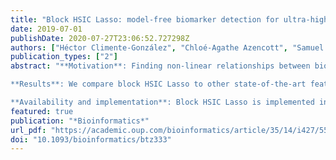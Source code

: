```yaml
---
title: "Block HSIC Lasso: model-free biomarker detection for ultra-high dimensional data"
date: 2019-07-01
publishDate: 2020-07-27T23:06:52.727298Z
authors: ["Héctor Climente-González", "Chloé-Agathe Azencott", "Samuel Kaski", "Makoto Yamada"]
publication_types: ["2"]
abstract: "**Motivation**: Finding non-linear relationships between biomolecules and a biological outcome is computationally expensive and statistically challenging. Existing methods have important drawbacks, including among others lack of parsimony, non-convexity and computational overhead. Here we propose block HSIC Lasso, a non-linear feature selector that does not present the previous drawbacks.

**Results**: We compare block HSIC Lasso to other state-of-the-art feature selection techniques in both synthetic and real data, including experiments over three common types of genomic data: gene-expression microarrays, single-cell RNA sequencing and genome-wide association studies. In all cases, we observe that features selected by block HSIC Lasso retain more information about the underlying biology than those selected by other techniques. As a proof of concept, we applied block HSIC Lasso to a single-cell RNA sequencing experiment on mouse hippocampus. We discovered that many genes linked in the past to brain development and function are involved in the biological differences between the types of neurons.

**Availability and implementation**: Block HSIC Lasso is implemented in the Python 2/3 package pyHSICLasso, available on PyPI. Source code is available on GitHub (https://github.com/riken-aip/pyHSICLasso)."
featured: true
publication: "*Bioinformatics*"
url_pdf: "https://academic.oup.com/bioinformatics/article/35/14/i427/5529193"
doi: "10.1093/bioinformatics/btz333"
---
```


